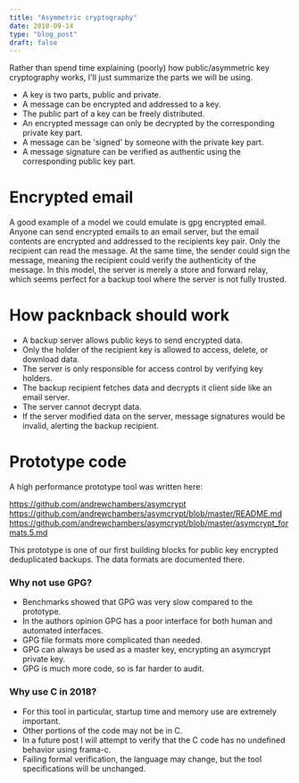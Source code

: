 ```yaml
---
title: "Asymmetric cryptography"
date: 2018-09-14
type: "blog_post"
draft: false
---
```



Rather than spend time explaining (poorly) how public/asymmetric key cryptography
works, I'll just summarize the parts we will be using.

- A key is two parts, public and private.
- A message can be encrypted and addressed to a key.
- The public part of a key can be freely distributed.
- An encrypted message can only be decrypted by the corresponding private key part.
- A message can be 'signed' by someone with the private key part.
- A message signature can be verified as authentic using the corresponding public key part.

# Encrypted email

A good example of a model we could emulate is gpg encrypted email. Anyone can send
encrypted emails to an email server, but the email contents are encrypted and addressed
to the recipients key pair. Only the recipient can read the message. At the same time,
the sender could sign the message, meaning the recipient could verify the authenticity
of the message. In this model, the server is merely a store and forward relay, which
seems perfect for a backup tool where the server is not fully trusted.

# How packnback should work

- A backup server allows public keys to send encrypted data.
- Only the holder of the recipient key is allowed to access, delete, or download data.
- The server is only responsible for access control by verifying key holders.
- The backup recipient fetches data and decrypts it client side like an email server.
- The server cannot decrypt data.
- If the server modified data on the server, message signatures would be invalid, alerting
  the backup recipient.

# Prototype code

A high performance prototype tool was written here:

https://github.com/andrewchambers/asymcrypt
https://github.com/andrewchambers/asymcrypt/blob/master/README.md
https://github.com/andrewchambers/asymcrypt/blob/master/asymcrypt_formats.5.md

This prototype is one of our first building blocks for public key encrypted deduplicated
backups. The data formats are documented there.

### Why not use GPG?

- Benchmarks showed that GPG was very slow compared
  to the prototype.
- In the authors opinion GPG has a poor interface for both
  human and automated interfaces.
- GPG file formats more complicated than needed.
- GPG can always be used as a master key, encrypting
  an asymcrypt private key.
- GPG is much more code, so is far harder to audit.

### Why use C in 2018?

- For this tool in particular, startup time and memory use are extremely important.
- Other portions of the code may not be in C.
- In a future post I will attempt to verify that the C
  code has no undefined behavior using frama-c.
- Failing formal verification, the language may change, but the tool specifications will be unchanged.
